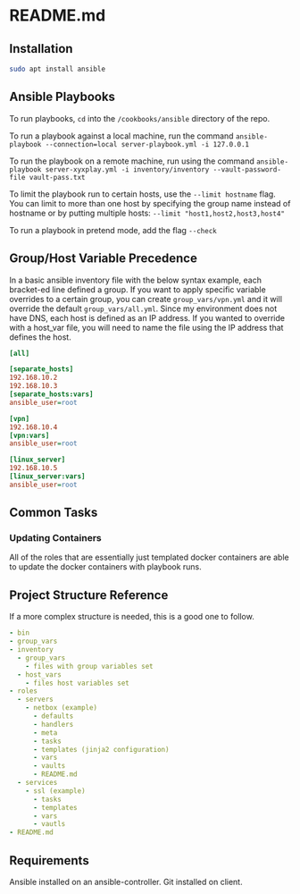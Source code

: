 # README.md

## Installation

```bash
sudo apt install ansible
```

## Ansible Playbooks

To run playbooks, `cd` into the `/cookbooks/ansible` directory of the repo.

To run a playbook against a local machine, run the command `ansible-playbook --connection=local server-playbook.yml -i 127.0.0.1`

To run the playbook on a remote machine, run using the command `ansible-playbook server-xyxplay.yml -i inventory/inventory --vault-password-file vault-pass.txt`

<!-- or other location of your vault password file -->

To limit the playbook run to certain hosts, use the `--limit hostname` flag. You can limit to more than one host by specifying the group name instead of hostname or by putting multiple hosts: `--limit "host1,host2,host3,host4"`

To run a playbook in pretend mode, add the flag `--check`

## Group/Host Variable Precedence

In a basic ansible inventory file with the below syntax example, each bracket-ed line defined a group. If you want to apply specific variable overrides to a certain group, you can create `group_vars/vpn.yml` and it will override the default `group_vars/all.yml`. Since my environment does not have DNS, each host is defined as an IP address. If you wanted to override with a host_var file, you will need to name the file using the IP address that defines the host.

```ini
[all]

[separate_hosts]
192.168.10.2
192.168.10.3
[separate_hosts:vars]
ansible_user=root

[vpn]
192.168.10.4
[vpn:vars]
ansible_user=root

[linux_server]
192.168.10.5
[linux_server:vars]
ansible_user=root
```

## Common Tasks

### Updating Containers

All of the roles that are essentially just templated docker containers are able to update the docker containers with playbook runs.

## Project Structure Reference

If a more complex structure is needed, this is a good one to follow.

```yaml
- bin
- group_vars
- inventory
  - group_vars
    - files with group variables set
  - host_vars
    - files host variables set
- roles
  - servers
    - netbox (example)
      - defaults
      - handlers
      - meta
      - tasks
      - templates (jinja2 configuration)
      - vars
      - vaults
      - README.md
  - services
    - ssl (example)
      - tasks
      - templates
      - vars
      - vautls
- README.md
```

## Requirements

Ansible installed on an ansible-controller. Git installed on client.
